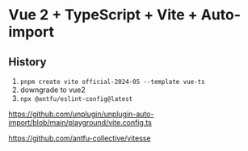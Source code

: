 # Vue 2 + TypeScript + Vite + Auto-import

## History

1. `pnpm create vite official-2024-05 --template vue-ts`
2. downgrade to vue2
3. `npx @antfu/eslint-config@latest`

https://github.com/unplugin/unplugin-auto-import/blob/main/playground/vite.config.ts

https://github.com/antfu-collective/vitesse

